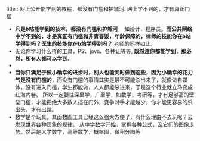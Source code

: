 title:: 网上公开能学到的教程，都没有门槛和护城河. 网上学不到的，才有真正门槛

- **凡是b站能学到的技术，都没有门槛和护城河**， 如设计，程序员。**而公共网络中学不到的，才是真正有门槛和非青春饭，年龄保障的，律师的技能你在b站学得到吗？医生的技能你在b站学得到吗？** 老师的同样如此.
- 无论你学习什么样的工具，PS、java、各种证等等, **既然连你都能学到，那必然，所有人都可以学到.**
-
- **当你只满足于做小确幸的进步时，别人也能同时做到这些，因为小确幸的花力气是没有门槛的**，而没有门槛的事情其实是最不可能杀出来了，就像做自媒体，没有进入门槛，学生都能做，人人都能杀进来，于是这个行业就立马变成红海内卷。
  所以一定要往深里学，广里学，如数学，考研等，才有足够高的壁垒门槛，才能把绝大多数人挡在门外，竞争对手才能越少，你才能更容易的杀出头，才有出路。
- 数学是个玩具，其函数图工具已经这么强大方便了，有什么理由不去玩呢？去发现世界各种现象的规律。 从中学数学开始，掌握各种公式，及它们的图像走势。然后是大学数学，高等数学，概率图，微积分图等